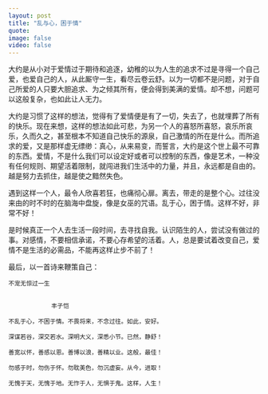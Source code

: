 ```yaml
---
layout: post
title: "乱与心，困于情"
quote: 
image: false
video: false
---
```


大约是从小对于爱情过于期待和追逐，幼稚的以为人生的追求不过是寻得一个自己爱，也爱自己的人，从此厮守一生，看尽云卷云舒。以为一切都不是问题，对于自己所爱的人只要大胆追求、为之倾其所有，便会得到美满的爱情。却不想，问题可以这般复杂，也如此让人无力。

大约是习惯了这样的想法，觉得有了爱情便是有了一切，失去了，也就埋葬了所有的快乐。现在来想，这样的想法如此可悲，为另一个人的喜怒所喜怒，哀乐所哀乐，久而久之，甚至根本不知道自己快乐的源泉，自己激情的所在是什么。而所追求的爱，又是那样虚无缥缈：真心，从来易变，而誓言，大约是这个世上最不可靠的东西。爱情，不是什么我们可以设定好或者可以控制的东西，像是艺术，一种没有任何规则、期望活着限制，就闯进我们生活中的力量，并且，永远都是自由的。越是努力去抓住，越是使之黯然失色。

遇到这样一个人，最令人欣喜若狂，也痛彻心扉。离去，带走的是整个心。过往没来由的时不时的在脑海中盘旋，像是女巫的咒语。乱于心，困于情。这样不好，非常不好！

是时候真正一个人去生活一段时间，去寻找自我。认识陌生的人，尝试没有做过的事。对感情，不要相信承诺，不要心存希望的活着。人，总是要试着改变自己，爱情不是生活的必需品，不能再这样止步不前了！

最后，以一首诗来鞭策自己：



    不宠无惊过一生
    
 
                丰子恺

    不乱于心，不困于情。不畏将来，不念过往。如此，安好。

    深谋若谷，深交若水。深明大义，深悉小节。已然，静舒！

    善宽以怀，善感以恩。善博以浪，善精以业。这般，最佳！

    勿感于时，勿伤于怀。勿耽美色，勿沉虚妄。从今，进取！

    无愧于天，无愧于地。无怍于人，无惧于鬼。这样，人生！